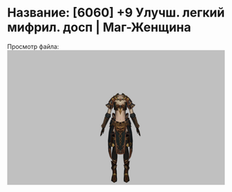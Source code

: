 # Название: [6060] +9 Улучш. легкий мифрил. досп | Маг-Женщина

Просмотр файла:
![p050021.png](p050021.png)